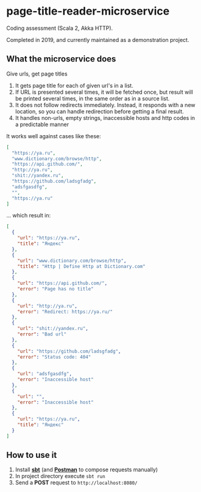 # page-title-reader-microservice

Coding assessment (Scala 2, Akka HTTP).

Completed in 2019, and currently maintained as a demonstration project.

## What the microservice does

Give urls, get page titles

1.  It gets page title for each of given url's in a list.
1.  If URL is presented several times, it will be fetched once, but result will be printed several times, in the same order as in a source list.
1.  It does not follow redirects immediately. Instead, it responds with a new location, so you can handle redirection before getting a final result.
1.  It handles non-urls, empty strings, inaccessible hosts and http codes in a predictable manner

It works well against cases like these:

```json
[
  "https://ya.ru",
  "www.dictionary.com/browse/http",
  "https://api.github.com/",
  "http://ya.ru",
  "shit://yandex.ru",
  "https://github.com/ladsgfadg",
  "adsfgasdfg",
  "",
  "https://ya.ru"
]
```

... which result in:

```json
[
  {
    "url": "https://ya.ru",
    "title": "Яндекс"
  },
  {
    "url": "www.dictionary.com/browse/http",
    "title": "Http | Define Http at Dictionary.com"
  },
  {
    "url": "https://api.github.com/",
    "error": "Page has no title"
  },
  {
    "url": "http://ya.ru",
    "error": "Redirect: https://ya.ru/"
  },
  {
    "url": "shit://yandex.ru",
    "error": "Bad url"
  },
  {
    "url": "https://github.com/ladsgfadg",
    "error": "Status code: 404"
  },
  {
    "url": "adsfgasdfg",
    "error": "Inaccessible host"
  },
  {
    "url": "",
    "error": "Inaccessible host"
  },
  {
    "url": "https://ya.ru",
    "title": "Яндекс"
  }
]
```

## How to use it

1.  Install **[sbt](https://www.scala-sbt.org/)** (and **[Postman](https://www.getpostman.com/)** to compose requests manually)
1.  In project directory execute `sbt run`
1.  Send a **POST** request to `http://localhost:8080/`
